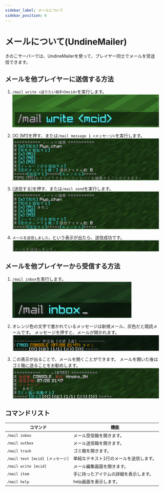 ```yaml
---
sidebar_label: メールについて
sidebar_position: 6
---
```

# メールについて(UndineMailer)
きのこサーバーでは、UndineMailerを使って、プレイヤー同士でメールを受送信できます。

## メールを他プレイヤーに送信する方法
1. `/mail write <送りたい相手のmcid>`を実行します。
![](img/mail_1.png) 

2. [X] [M1]を押す、または`/mail message 1 <メッセージ>`を実行します。
![](img/mail_write_menu.png)

3. [送信する]を押す、または`/mail send`を実行します。
![](img/mail_write_menu_2.png)

4. `メールを送信しました。`という表示が出たら、送信成功です。
![](img/mail_send.png)

## メールを他プレイヤーから受信する方法
1. `/mail inbox`を実行します。
![](img/mail_inbox_1.png)

2. オレンジ色の文字で書かれているメッセージは新規メール、灰色だと既読メールです。
   メッセージを押すと、メールが開かれます。
![](img/mail_inbox_2.png)

3. この表示が出ることで、メールを開くことができます。
   メールを開いた後はゴミ箱に送ることをお勧めします。
![](img/mail_inbox_3.png)

## コマンドリスト
| コマンド | 機能 |
| --- | -- |
| `/mail inbox` | メール受信箱を開きます。 |
| `/mail outbox` | メール送信箱を開きます。 |
| `/mail trash` | ゴミ箱を開きます。 |
| `/mail text [mcid] [メッセージ]` | 単純なテキスト1行のメールを送信します。 |
| `/mail write [mcid]` | メール編集画面を開きます。 |
| `/mail item` | 手に持ったアイテムの詳細を表示します。 |
| `/mail help` | help画面を表示します。 |